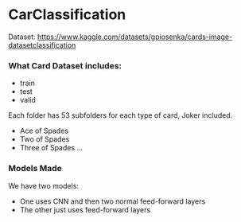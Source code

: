 # CarClassification

Dataset: https://www.kaggle.com/datasets/gpiosenka/cards-image-datasetclassification

### What Card Dataset includes:
- train
- test
- valid

Each folder has 53 subfolders for each type of card, Joker included.
- Ace of Spades
- Two of Spades
- Three of Spades
...

### Models Made
We have two models:
- One uses CNN and then two normal feed-forward layers
- The other just uses feed-forward layers
